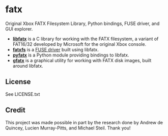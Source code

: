 fatx
====

Original Xbox FATX Filesystem Library, Python bindings, FUSE driver, and GUI explorer.

* [**libfatx**](libfatx/README.md) is a C library for working with the FATX filesystem, a variant of FAT16/32 developed by Microsoft for the original Xbox console.
* [**fatxfs**](fatxfs/README.md) is a [FUSE driver](https://en.wikipedia.org/wiki/Filesystem_in_Userspace) built using libfatx.
* [**pyfatx**](pyfatx/README.md) is a Python module providing bindings to libfatx.
* [**gfatx**](gfatx/README.md) is a graphical utility for working with FATX disk images, built around libfatx.

License
-------
See LICENSE.txt

Credit
------
This project was made possible in part by the research done by Andrew de Quincey, Lucien Murray-Pitts, and Michael Steil. Thank you!
